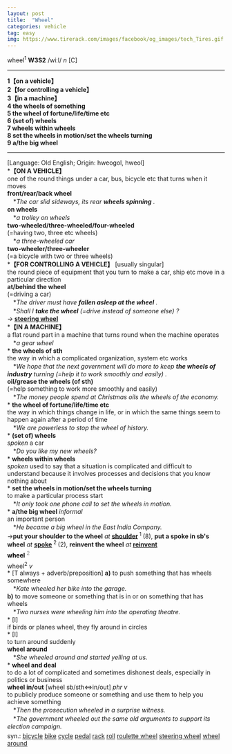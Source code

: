```yaml
---
layout: post
title:  "Wheel"
categories: vehicle
tag: easy
img: https://www.tirerack.com/images/facebook/og_images/tech_Tires.gif
---
```

<DIV style="MARGIN: 0px 0px 5px">wheel<SUP>1</SUP> <B>W3S2</B> /wiːl/ <I>n</I> [C]
<HR>
<B>1【on a vehicle】</B><BR><B>2【for controlling a vehicle】</B><BR><B>3【in a machine】</B><BR><B>4 the wheels of something</B><BR><B>5 the wheel of fortune/life/time etc</B><BR><B>6 (set of) wheels</B><BR><B>7 wheels within wheels</B><BR><B>8 set the wheels in motion/set the wheels turning</B><BR><B>9 a/the big wheel</B>
<HR>
[Language: Old English; Origin: hweogol, hweol]<BR>*<B>【ON A VEHICLE】</B><BR>one of the round things under a car, bus, bicycle etc that turns when it moves<BR><B>front/rear/back wheel</B><BR>　*<I>The car slid sideways, its rear <B>wheels spinning</B> .</I><BR><B>on wheels</B><BR>　*<I>a trolley on wheels</I><BR><B>two-wheeled/three-wheeled/four-wheeled</B><BR>(=having two, three etc wheels)<BR>　*<I>a three-wheeled car</I><BR><B>two-wheeler/three-wheeler</B><BR>(=a bicycle with two or three wheels) <BR>*<B>【FOR CONTROLLING A VEHICLE】</B> [usually singular]<BR>the round piece of equipment that you turn to make a car, ship etc move in a particular direction<BR><B>at/behind the wheel</B><BR>(=driving a car)<BR>　*<I>The driver must have <B>fallen asleep at the wheel</B> .</I><BR>　*<I>Shall I <B>take the wheel</B> (=drive instead of someone else) ?</I><BR>→<B> <A href="{{ site.baseurl }}/steering%20wheel"><U>steering wheel</U></A></B><BR>*<B>【IN A MACHINE】</B><BR>a flat round part in a machine that turns round when the machine operates<BR>　*<I>a gear wheel</I><BR>* <B>the wheels of sth</B><BR>the way in which a complicated organization, system etc works<BR>　*<I>We hope that the next government will do more to keep <B>the wheels of industry</B> turning (=help it to work smoothly and easily) .</I><BR><B>oil/grease the wheels (of sth)</B><BR>(=help something to work more smoothly and easily)<BR>　*<I>The money people spend at Christmas oils the wheels of the economy.</I><BR>* <B>the wheel of fortune/life/time etc</B><BR>the way in which things change in life, or in which the same things seem to happen again after a period of time<BR>　*<I>We are powerless to stop the wheel of history.</I><BR>* <B>(set of) wheels</B><BR><I>spoken</I> a car<BR>　*<I>Do you like my new wheels?</I><BR>* <B>wheels within wheels</B><BR><I>spoken</I> used to say that a situation is complicated and difficult to understand because it involves processes and decisions that you know nothing about<BR>* <B>set the wheels in motion/set the wheels turning</B><BR>to make a particular process start<BR>　*<I>It only took one phone call to set the wheels in motion.</I><BR>* <B>a/the big wheel</B> <I>informal</I> <BR>an important person<BR>　*<I>He became a big wheel in the East India Company.</I><BR>→<B>put your shoulder to the wheel</B> <I>at</I> <B><A href="{{ site.baseurl }}/shoulder"><U>shoulder</U></A> </B><SUP>1 </SUP>(8), <B>put a spoke in sb's wheel</B> <I>at</I> <B><A href="{{ site.baseurl }}/spoke"><U>spoke</U></A> </B><SUP>2 </SUP>(2), <B>reinvent the wheel</B> <I>at</I> <B><A href="{{ site.baseurl }}/reinvent"><U>reinvent</U></A></B></DIV>
<DIV style="COLOR: #808080; MARGIN: 0px 0px 5px; LINE-HEIGHT: normal"><SPAN style="FONT-SIZE: 10.5pt; COLOR: #000000; LINE-HEIGHT: normal"><B>wheel</B></SPAN> <SUP style="FONT-SIZE: 83%; LINE-HEIGHT: normal">2</SUP> </DIV>
<DIV style="MARGIN: 0px 0px 5px">wheel<SUP>2</SUP> <I>v</I> <BR>* [T always + adverb/preposition] <B>a)</B> to push something that has wheels somewhere<BR>　*<I>Kate wheeled her bike into the garage.</I><BR><B>b)</B> to move someone or something that is in or on something that has wheels<BR>　*<I>Two nurses were wheeling him into the operating theatre.</I><BR>* [I] <BR>if birds or planes wheel, they fly around in circles<BR>* [I] <BR>to turn around suddenly<BR><B>wheel around</B><BR>　*<I>She wheeled around and started yelling at us.</I><BR>* <B>wheel and deal</B><BR>to do a lot of complicated and sometimes dishonest deals, especially in politics or business<BR><B>wheel in/out</B> [wheel sb/sth⇔in/out] <I>phr v</I><BR>to publicly produce someone or something and use them to help you achieve something<BR>　*<I>Then the prosecution wheeled in a surprise witness.</I><BR>　*<I>The government wheeled out the same old arguments to support its election campaign.</I></DIV>
<DIV style="MARGIN: 0px 0px 5px">
<DIV style="MARGIN: 4px 0px">syn.: <A href="{{ site.baseurl }}/bicycle"><U>bicycle</U></A> <A href="{{ site.baseurl }}/bike"><U>bike</U></A> <A href="{{ site.baseurl }}/cycle"><U>cycle</U></A> <A href="{{ site.baseurl }}/pedal"><U>pedal</U></A> <A href="{{ site.baseurl }}/rack"><U>rack</U></A> <A href="{{ site.baseurl }}/roll"><U>roll</U></A> <A href="{{ site.baseurl }}/roulette%20wheel"><U>roulette wheel</U></A> <A href="{{ site.baseurl }}/steering%20wheel"><U>steering wheel</U></A> <A href="{{ site.baseurl }}/wheel%20around"><U>wheel around</U></A></DIV></DIV>
